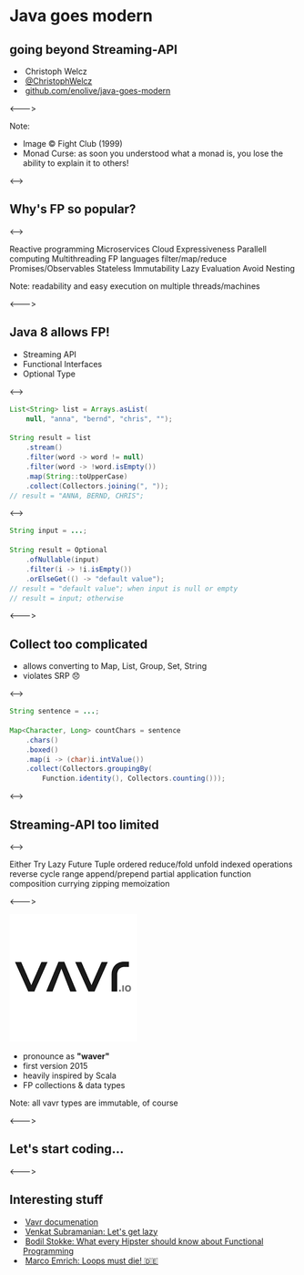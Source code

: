 # Java goes modern

## going beyond Streaming-API

- <i class="fa fa-user"></i>&nbsp;Christoph Welcz
- <i class="fa fa-twitter" aria-hidden="true"></i>&nbsp;[@ChristophWelcz](https://twitter.com/ChristophWelcz)
- <i class="fa fa-github" aria-hidden="true"></i>&nbsp;[github.com/enolive/java-goes-modern](https://github.com/enolive/java-goes-modern)

<--->

<!-- .slide: data-background-image="resources/fp-club.png" -->

Note: 
- Image &copy; Fight Club (1999)
- Monad Curse: as soon you understood what a monad is, you lose the ability to explain it to others!

<-->

## Why's FP so popular?

<-->

<section tagcloud large>
    Reactive programming
    Microservices
    Cloud
    Expressiveness
    Parallell computing
    Multithreading
    FP languages
    filter/map/reduce
    Promises/Observables
    Stateless
    Immutability
    Lazy Evaluation
    Avoid Nesting
</section>

Note: readability and easy execution on multiple threads/machines

<--->

## Java 8 allows FP!

* Streaming API
* Functional Interfaces
* Optional Type

<-->

```java
List<String> list = Arrays.asList(
    null, "anna", "bernd", "chris", "");

String result = list
    .stream()
    .filter(word -> word != null)
    .filter(word -> !word.isEmpty())
    .map(String::toUpperCase)
    .collect(Collectors.joining(", "));
// result = "ANNA, BERND, CHRIS";
```

<-->

```java
String input = ...;

String result = Optional
    .ofNullable(input)
    .filter(i -> !i.isEmpty())
    .orElseGet(() -> "default value");
// result = "default value"; when input is null or empty
// result = input; otherwise
```

<--->

## Collect too complicated

* allows converting to Map, List, Group, Set, String
* violates SRP 😞

<-->

```java
String sentence = ...;

Map<Character, Long> countChars = sentence
    .chars()
    .boxed()
    .map(i -> (char)i.intValue())
    .collect(Collectors.groupingBy(
        Function.identity(), Collectors.counting()));
```

<-->

## Streaming-API too limited

<-->

<section tagcloud large>
    Either
    Try
    Lazy
    Future
    Tuple
    ordered reduce/fold
    unfold
    indexed operations
    reverse
    cycle
    range
    append/prepend
    partial application
    function composition
    currying
    zipping
    memoization
</section>

<--->

![noborder-icon](resources/vavr.png)

* pronounce as **"waver"**
* first version 2015
* heavily inspired by Scala
* FP collections & data types

Note: all vavr types are immutable, of course 

<--->

## Let's start coding...

<--->

## Interesting stuff

- <i class="fa fa-link" aria-hidden="true"></i>&nbsp;[Vavr documenation](https://docs.vavr.io)
- <i class="fa fa-youtube" aria-hidden="true"></i>&nbsp;[Venkat Subramanian: Let's get lazy](https://www.youtube.com/watch?v=F73kB4XZQ4I)
- <i class="fa fa-youtube" aria-hidden="true"></i>&nbsp;[Bodil Stokke: What every Hipster should know about Functional Programming](https://www.youtube.com/watch?v=mGw_M4PN0iY)
- <i class="fa fa-link" aria-hidden="true"></i>&nbsp;[Marco Emrich: Loops must die! 🇩🇪](https://www.heise.de/developer/artikel/Weg-mit-den-Schleifen-4009774.html?seite=all)
